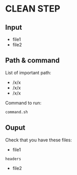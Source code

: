 # CLEAN STEP

## Input

- file1
- file2

##  Path & command

List of important path:
- /x/x
- /x/x
- /x/x

Command to run:
```bash
command.sh
```

## Ouput

Check that you have these files:
- file1
```text
headers
```

- file2
